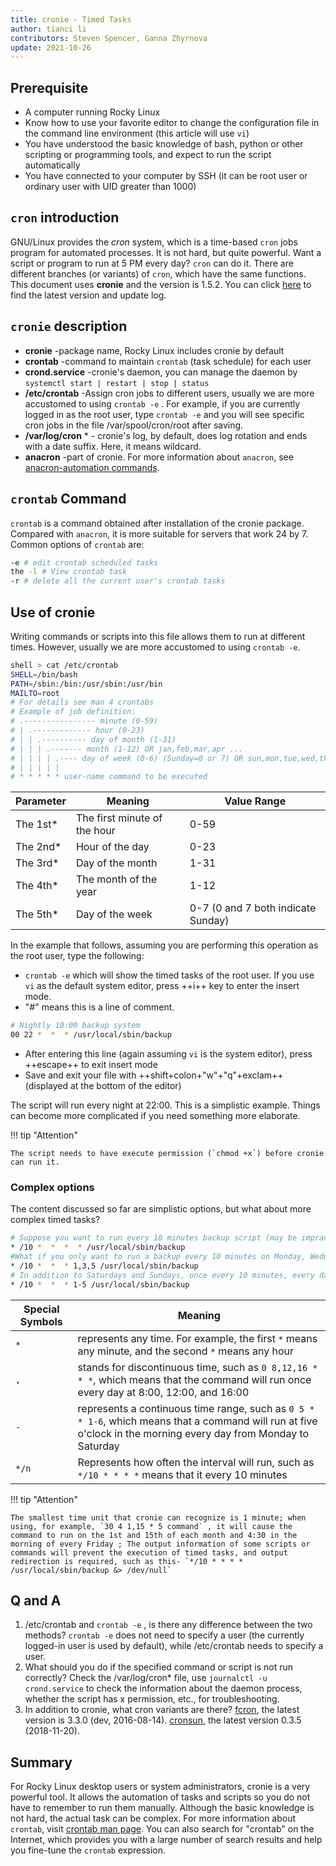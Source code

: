 ```yaml
---
title: cronie - Timed Tasks
author: tianci li
contributors: Steven Spencer, Ganna Zhyrnova
update: 2021-10-26
---
```


## Prerequisite

* A computer running Rocky Linux
* Know how to use your favorite editor to change the configuration file in the command line environment (this article will use `vi`)
* You have understood the basic knowledge of bash, python or other scripting or programming tools, and expect to run the script automatically
* You have connected to your computer by SSH (it can be root user or ordinary user with UID greater than 1000)

## `cron` introduction

GNU/Linux provides the *cron* system, which is a time-based `cron` jobs program for automated processes. It is not hard, but quite powerful. Want a script or program to run at 5 PM every day? `cron` can do it. There are different branches (or variants) of `cron`, which have the same functions. This document uses **cronie** and the version is 1.5.2. You can click [here](https://github.com/cronie-crond/cronie) to find the latest version and update log.

## `cronie` description

* **cronie** -package name, Rocky Linux includes cronie by default
* **crontab** -command to maintain `crontab` (task schedule) for each user
* **crond.service** -cronie's daemon, you can manage the daemon by `systemctl start | restart | stop | status`
* **/etc/crontab** -Assign cron jobs to different users, usually we are more accustomed to using `crontab -e` . For example, if you are currently logged in as the root user, type `crontab -e` and you will see specific cron jobs in the file /var/spool/cron/root after saving.
* **/var/log/cron** \*  - cronie's log, by default, does log rotation and ends with a date suffix. Here, it means wildcard.
* **anacron** -part of cronie. For more information about `anacron`, see [anacron-automation commands](anacron.md).

## `crontab` Command

`crontab` is a command obtained after installation of the cronie package. Compared with `anacron`, it is more suitable for servers that work 24 by 7. Common options of `crontab` are:

```bash
-e # edit crontab scheduled tasks
the -l # View crontab task
-r # delete all the current user's crontab tasks
```

## Use of cronie

Writing commands or scripts into this file allows them to run at different times. However, usually we are more accustomed to using `crontab -e`.

```bash
shell > cat /etc/crontab
SHELL=/bin/bash
PATH=/sbin:/bin:/usr/sbin:/usr/bin
MAILTO=root
# For details see man 4 crontabs
# Example of job definition:
# .---------------- minute (0-59)
# | .------------- hour (0-23)
# | | .---------- day of month (1-31)
# | | | .------- month (1-12) OR jan,feb,mar,apr ...
# | | | | .---- day of week (0-6) (Sunday=0 or 7) OR sun,mon,tue,wed,thu,fri,sat
# | | | | |
# * * * * * user-name command to be executed
```

|Parameter|Meaning|Value Range|
|---|---|---|
|The 1st\*|The first minute of the hour|0-59|
|The 2nd\*|Hour of the day|0-23|
|The 3rd\*|Day of the month|1-31|
|The 4th\*|The month of the year|1-12|
|The 5th\*|Day of the week|0-7 (0 and 7 both indicate Sunday)|

In the example that follows, assuming you are performing this operation as the root user, type the following:

* `crontab -e` which will show the timed tasks of the root user. If you use `vi` as the default system editor, press ++i++ key to enter the insert mode.
* "#" means this is a line of comment.

```bash
# Nightly 10:00 backup system
00 22 *  *  * /usr/local/sbin/backup
```

* After entering this line (again assuming `vi` is the system editor), press ++escape++ to exit insert mode
* Save and exit your file with ++shift+colon+"w"+"q"+exclam++ (displayed at the bottom of the editor)

The script will run every night at 22:00. This is a simplistic example. Things can become more complicated if you need something more elaborate.

!!! tip "Attention"

    The script needs to have execute permission (`chmod +x`) before cronie can run it.

### Complex options

The content discussed so far are simplistic options, but what about more complex timed tasks?

```bash
# Suppose you want to run every 10 minutes backup script (may be impractical, however, it is only an example!) Throughout the day. To this end, the following will be written:
* /10 *  *  *  * /usr/local/sbin/backup
#What if you only want to run a backup every 10 minutes on Monday, Wednesday, and Friday? :
* /10 *  *  * 1,3,5 /usr/local/sbin/backup
# In addition to Saturdays and Sundays, once every 10 minutes, every day, how to back up?
* /10 *  *  * 1-5 /usr/local/sbin/backup
```

|Special Symbols|Meaning|
|---|---|
|`*`  | represents any time. For example, the first `*` means any minute, and the second `*` means any hour |
|`,`  | stands for discontinuous time, such as `0 8,12,16 * * *`, which means that the command will run once every day at 8:00, 12:00, and 16:00 |
|`-`  | represents a continuous time range, such as `0 5 * * 1-6`, which means that a command will run at five o'clock in the morning every day from Monday to Saturday |
|`*/n`| Represents how often the interval will run, such as `*/10 * * * *` means that it  every 10 minutes |

!!! tip "Attention"

    The smallest time unit that cronie can recognize is 1 minute; when using, for example, `30 4 1,15 * 5 command` , it will cause the command to run on the 1st and 15th of each month and 4:30 in the morning of every Friday ; The output information of some scripts or commands will prevent the execution of timed tasks, and output redirection is required, such as this- `*/10 * * * * /usr/local/sbin/backup &> /dev/null`

## Q and A

1. /etc/crontab and `crontab -e` , is there any difference between the two methods?
 `crontab -e` does not need to specify a user (the currently logged-in user is used by default), while /etc/crontab needs to specify a user.
2. What should you do if the specified command or script is not run correctly?
Check the /var/log/cron* file, use `journalctl -u crond.service` to check the information about the daemon process, whether the script has x permission, etc., for troubleshooting.
3. In addition to cronie, what cron variants are there?
[fcron](http://fcron.free.fr/), the latest version is 3.3.0 (dev, 2016-08-14).
[cronsun](https://github.com/shunfei/cronsun), the latest version 0.3.5 (2018-11-20).

## Summary

For Rocky Linux desktop users or system administrators, cronie is a very powerful tool. It allows the automation of tasks and scripts so you do not have to remember to run them manually. Although the basic knowledge is not hard, the actual task can be complex. For more information about `crontab`, visit [crontab man page](https://man7.org/linux/man-pages/man5/crontab.5.html). You can also search for "crontab" on the Internet, which provides you with a large number of search results and help you fine-tune the `crontab` expression.
